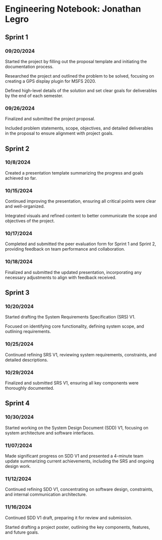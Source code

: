# Engineering Notebook: Jonathan Legro

## Sprint 1

### 09/20/2024

Started the project by filling out the proposal template and initiating the documentation process.

Researched the project and outlined the problem to be solved, focusing on creating a GPS display plugin for MSFS 2020.

Defined high-level details of the solution and set clear goals for deliverables by the end of each semester.

### 09/26/2024

Finalized and submitted the project proposal.

Included problem statements, scope, objectives, and detailed deliverables in the proposal to ensure alignment with project goals.

## Sprint 2

### 10/8/2024

Created a presentation template summarizing the progress and goals achieved so far.

### 10/15/2024

Continued improving the presentation, ensuring all critical points were clear and well-organized.

Integrated visuals and refined content to better communicate the scope and objectives of the project.

### 10/17/2024

Completed and submitted the peer evaluation form for Sprint 1 and Sprint 2, providing feedback on team performance and collaboration.

### 10/18/2024

Finalized and submitted the updated presentation, incorporating any necessary adjustments to align with feedback received.

## Sprint 3

### 10/20/2024

Started drafting the System Requirements Specification (SRS) V1.

Focused on identifying core functionality, defining system scope, and outlining requirements.

### 10/25/2024

Continued refining SRS V1, reviewing system requirements, constraints, and detailed descriptions.

### 10/29/2024

Finalized and submitted SRS V1, ensuring all key components were thoroughly documented.

## Sprint 4

### 10/30/2024

Started working on the System Design Document (SDD) V1, focusing on system architecture and software interfaces.

### 11/07/2024

Made significant progress on SDD V1 and presented a 4-minute team update summarizing current achievements, including the SRS and ongoing design work.

### 11/12/2024

Continued refining SDD V1, concentrating on software design, constraints, and internal communication architecture.

### 11/16/2024

Continued SDD V1 draft, preparing it for review and submission.

Started drafting a project poster, outlining the key components, features, and future goals.


